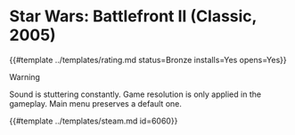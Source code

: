 # Star Wars: Battlefront II (Classic, 2005)
<!-- script:Aliases [] -->

{{#template ../templates/rating.md status=Bronze installs=Yes opens=Yes}}

> [!WARNING]
> Sound is stuttering constantly. Game resolution is only applied in the gameplay. Main menu preserves a default one.

{{#template ../templates/steam.md id=6060}}
